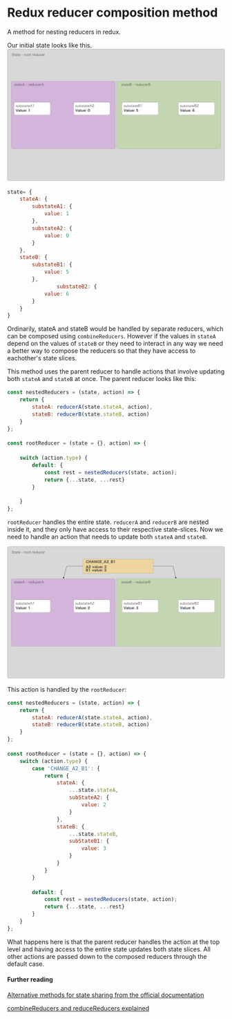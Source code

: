 # Redux reducer composition method
A method for nesting reducers in redux.

Our initial state looks like this.
![alt text](assets/Initial-state.png)

````js
state= {
	stateA: {
		substateA1: {
			value: 1
		},
		substateA2: {
			value: 0
		}
	},
	stateB: {
		substateB1: {
			value: 5
        },
                substateB2: {
			value: 6
		}
	}
}
````

Ordinarily, stateA and stateB would be handled by separate reducers, which can be composed using `combineReducers`. However if the values in `stateA` depend on the values of `stateB` or they need
to interact in any way we need a better way to compose the reducers so that they have access to eachother's state slices.

This method uses the parent reducer to handle actions that involve updating both `stateA` and `stateB` at once. The parent reducer looks like this:

````js
const nestedReducers = (state, action) => {
	return {
		stateA: reducerA(state.stateA, action),
		stateB: reducerB(state.stateB, action)
	}
};

const rootReducer = (state = {}, action) => {

	switch (action.type) {
		default: {
			const rest = nestedReducers(state, action);
			return {...state, ...rest}
		}

	}
};
````

`rootReducer` handles the entire state. `reducerA` and `reducerB` are nested inside it, and they only have access to their respective state-slices. Now we need to handle an action that
needs to update both `stateA` and `stateB`.

![alt text](assets/state-action.png)

This action is handled by the `rootReducer`:

````js
const nestedReducers = (state, action) => {
	return {
		stateA: reducerA(state.stateA, action),
		stateB: reducerB(state.stateB, action)
	}
};

const rootReducer = (state = {}, action) => {
	switch (action.type) {
        case 'CHANGE_A2_B1': {
            return {
                stateA: {
                    ...state.stateA,
                    subStateA2: {
                        value: 2
                    }
                },
                stateB: {
                    ...state.stateB,
                    subStateB1: {
                        value: 3
                    }
                }
            }
        }
        
        default: {
            const rest = nestedReducers(state, action);
            return {...state, ...rest}
        }
    }
};
````

What happens here is that the parent reducer handles the action at the top level and having access to the entire state updates both state slices. All other actions are passed down to the
composed reducers through the default case.

#### Further reading

[Alternative methods for state sharing from the official documentation](https://redux.js.org/recipes/structuringreducers/beyondcombinereducers)

[combineReducers and reduceReducers explained](https://stackoverflow.com/questions/38652789/correct-usage-of-reduce-reducers/44371190#44371190)
